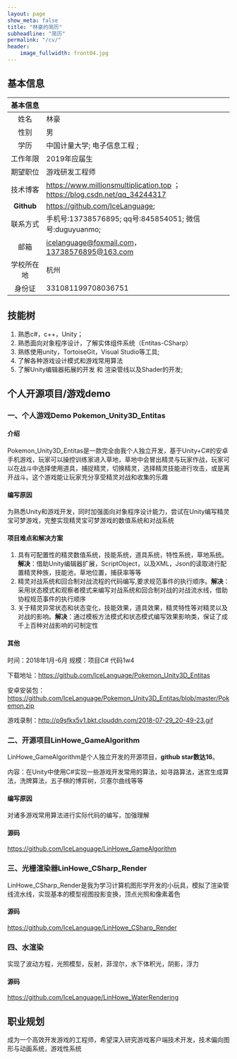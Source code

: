 ```yaml
---
layout: page
show_meta: false
title: "林豪的简历"
subheadline: "简历"
permalink: "/cv/"
header:
    image_fullwidth: front04.jpg
---
```




## 基本信息

|  基本信息  |                                                              |
| :--------: | :----------------------------------------------------------- |
|    姓名    | 林豪                                                         |
|    性别    | 男                                                           |
|    学历    | 中国计量大学;  电子信息工程 ;                                |
|  工作年限  | 2019年应届生                                                 |
|  期望职位  | 游戏研发工程师                                               |
|  技术博客  | https://www.millionsmultiplication.top ；https://blog.csdn.net/qq_34244317 |
| **Github** | https://github.com/IceLanguage;                              |
|  联系方式  | 手机号:13738576895;   qq号:845854051;  微信号:duguyuanmo;    |
|    邮箱    | icelanguage@foxmail.com，13738576895@163.com                 |
| 学校所在地 | 杭州                                                         |
|   身份证   | 331081199708036751                                           |

## 技能树

1. 熟悉c#，c++，Unity；
2. 熟悉面向对象程序设计，了解实体组件系统（Entitas-CSharp）
3. 熟练使用unity，TortoiseGit，Visual Studio等工具;
4. 了解各种游戏设计模式和游戏常用算法
5. 了解Unity编辑器拓展的开发 和 渲染管线以及Shader的开发;

## 个人开源项目/游戏demo

### 一、个人游戏Demo  Pokemon_Unity3D_Entitas

#### 介绍

Pokemon_Unity3D_Entitas是一款完全由我个人独立开发，基于Unity+C#的安卓手机游戏，玩家可以操控训练家进入草地，草地中会冒出精灵与玩家作战，玩家可以在战斗中选择使用道具，捕捉精灵，切换精灵，选择精灵技能进行攻击，或是离开战斗。这个游戏能让玩家充分享受精灵对战和收集的乐趣

#### 编写原因

为熟悉Unity和游戏开发，同时加强面向对象程序设计能力，尝试在Unity编写精灵宝可梦游戏，完整实现精灵宝可梦游戏的数值系统和对战系统

#### 项目难点和解决方案

1.  具有可配置性的精灵数值系统，技能系统，道具系统，特性系统，草地系统。**解决**：借助Unity编辑器扩展，ScriptObject，以及XML，Json的读取进行配置精灵种族，技能池，草地位置，捕获率等等
2.  精灵对战系统和回合制对战流程的代码编写,要求规范事件的执行顺序。**解决**：采用状态模式和观察者模式来编写对战系统和回合制对战的对战流水线，借助协程规范事件的执行顺序
3.  关于精灵异常状态和状态变化，技能效果，道具效果，精灵特性等对精灵以及对战的影响。**解决**：通过模板方法模式和状态模式编写效果影响类，保证了成千上百种对战影响的可制定性

#### 其他

时间：2018年1月-6月 规模：项目C# 代码1w4

下载地址：https://github.com/IceLanguage/Pokemon_Unity3D_Entitas

安卓安装包：https://github.com/IceLanguage/Pokemon_Unity3D_Entitas/blob/master/Pokemon.zip

游戏录制：http://p9sfkx5v1.bkt.clouddn.com/2018-07-29_20-49-23.gif

### 二、开源项目**LinHowe_GameAlgorithm**

LinHowe_GameAlgorithm是个人独立开发的开源项目，**github star数达16**。

内容：在Unity中使用C#实现一些游戏开发常用的算法，如寻路算法，迷宫生成算法，洗牌算法，五子棋的博弈树，贝塞尔曲线等等

#### 编写原因

对诸多游戏常用算法进行实际代码的编写，加强理解

#### 源码

https://github.com/IceLanguage/LinHowe_GameAlgorithm

### 三、光栅渲染器LinHowe_CSharp_Render

LinHowe_CSharp_Render是我为学习计算机图形学开发的小玩具，模拟了渲染管线流水线，实现基本的模型视图投影变换，顶点光照和像素着色

#### 源码

https://github.com/IceLanguage/LinHowe_CSharp_Render

### 四、水渲染

实现了波动方程，光照模型，反射，菲涅尔，水下体积光，阴影，浮力

#### 源码

https://github.com/IceLanguage/LinHowe_WaterRendering

## 职业规划

成为一个高效开发游戏的工程师，希望深入研究游戏客户端技术开发，技术偏向图形与动画系统，游戏性系统